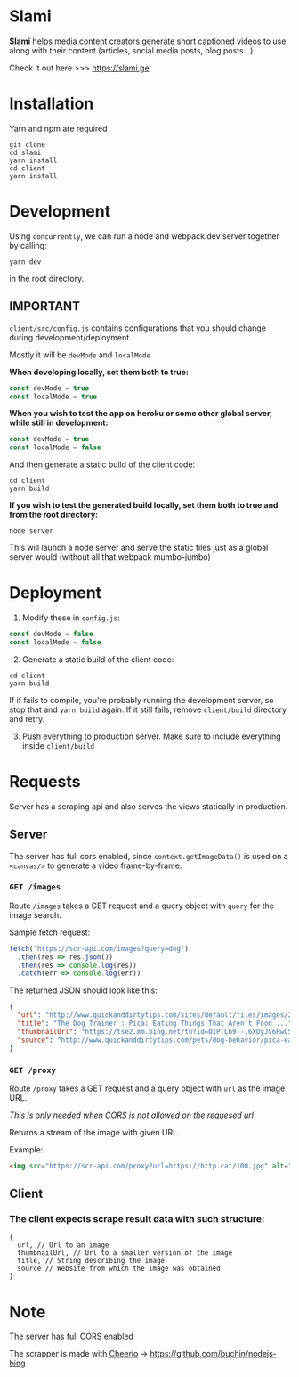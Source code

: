 # Slami
**Slami** helps media content creators generate short captioned videos to use along with their content (articles, social media posts, blog posts…)

Check it out here >>> https://slami.ge

# Installation
Yarn and npm are required
```
git clone
cd slami
yarn install
cd client
yarn install
```

# Development
Using `concurrently`, we can run a node and webpack dev server together by calling:
```
yarn dev
```
in the root directory.

## IMPORTANT
`client/src/config.js` contains configurations that you should change during development/deployment.

Mostly it will be `devMode` and `localMode`

**When developing locally, set them both to true:**
```javascript
const devMode = true
const localMode = true
```

**When you wish to test the app on heroku or some other global server, while still in development:**
```javascript
const devMode = true
const localMode = false
```
And then generate a static build of the client code:
```
cd client
yarn build
```

**If you wish to test the generated build locally, set them both to true and from the root 
directory:**
```
node server
```
This will launch a node server and serve the static files just as a global server would (without all
that webpack mumbo-jumbo)

# Deployment
1. Modify these in `config.js`:
```javascript
const devMode = false
const localMode = false
```

2. Generate a static build of the client code:
```
cd client
yarn build
```
If if fails to compile, you're probably running the development server, so stop that and `yarn build` again.
If it still fails, remove `client/build` directory and retry.

3. Push everything to production server. Make sure to include everything inside `client/build`

# Requests
Server has a scraping api and also serves the views statically in production.

## Server
The server has full cors enabled, since `context.getImageData()` is used on a `<canvas/>` to 
generate a video frame-by-frame.

### `GET /images`
Route `/images` takes a GET request and a query object with `query` for the image search.

Sample fetch request:
```javascript
fetch("https://scr-api.com/images?query=dog")
  .then(res => res.json())
  .then(res => console.log(res))
  .catch(err => console.log(err))
```

The returned JSON should look like this:
```json
{
  "url": "http://www.quickanddirtytips.com/sites/default/files/images/2887/Dog_Chew.jpg",
  "title": "The Dog Trainer : Pica: Eating Things That Aren’t Food ...",
  "thumbnailUrl": "https://tse2.mm.bing.net/th?id=OIP.Lb9--l6XDyJV6RwC5fDEiwHaE7&pithumb.jpg",
  "source": "http://www.quickanddirtytips.com/pets/dog-behavior/pica-eating-things-that-aren%E2%80%99t-food"
}
```


### `GET /proxy`
Route `/proxy` takes a GET request and a query object with `url` as the image URL.

*This is only needed when CORS is not allowed on the requesed url*

Returns a stream of the image with given URL.

Example:
```html
<img src="https://scr-api.com/proxy?url=https://http.cat/100.jpg" alt="cat" />
```


## Client

### The client expects scrape result data with such structure:
```
{
  url, // Url to an image
  thumbnailUrl, // Url to a smaller version of the image
  title, // String describing the image
  source // Website from which the image was obtained
}
```

# Note
The server has full CORS enabled

The scrapper is made with [Cheerio](https://cheerio.js.org/) -> https://github.com/buchin/nodejs-bing